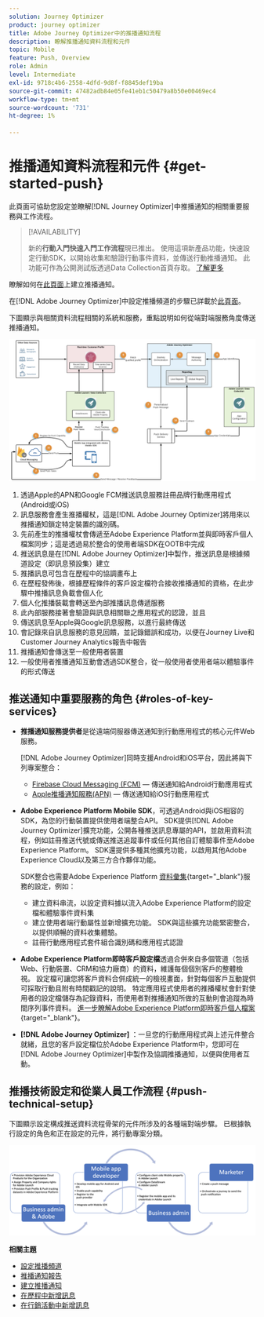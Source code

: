 ```yaml
---
solution: Journey Optimizer
product: journey optimizer
title: Adobe Journey Optimizer中的推播通知流程
description: 瞭解推播通知資料流程和元件
topic: Mobile
feature: Push, Overview
role: Admin
level: Intermediate
exl-id: 9718c4b6-2558-4dfd-9d8f-f8845def19ba
source-git-commit: 47482adb84e05fe41eb1c50479a8b50e00469ec4
workflow-type: tm+mt
source-wordcount: '731'
ht-degree: 1%

---
```


# 推播通知資料流程和元件 {#get-started-push}

此頁面可協助您設定並瞭解[!DNL Journey Optimizer]中推播通知的相關重要服務與工作流程。


>[!AVAILABILITY]
>
>新的&#x200B;**行動入門快速入門工作流程**&#x200B;現已推出。 使用這項新產品功能，快速設定行動SDK，以開始收集和驗證行動事件資料，並傳送行動推播通知。 此功能可作為公開測試版透過Data Collection首頁存取。 [了解更多](mobile-onboarding-wf.md)
>

瞭解如何在[此頁面](create-push.md)上建立推播通知。

在[!DNL Adobe Journey Optimizer]中設定推播頻道的步驟已詳載於[此頁面](push-configuration.md)。

下圖顯示與相關資料流程相關的系統和服務，重點說明如何從端對端服務角度傳送推播通知。

![](assets/push-flow.png)

1. 透過Apple的APN和Google FCM推送訊息服務註冊品牌行動應用程式(Android或iOS)
1. 訊息服務會產生推播權杖，這是[!DNL Adobe Journey Optimizer]將用來以推播通知鎖定特定裝置的識別碼。
1. 先前產生的推播權杖會傳遞至Adobe Experience Platform並與即時客戶個人檔案同步；這是透過易於整合的使用者端SDK在OOTB中完成
1. 推送訊息是在[!DNL Adobe Journey Optimizer]中製作，推送訊息是根據頻道設定（即訊息預設集）建立
1. 推播訊息可包含在歷程中的協調畫布上
1. 在歷程發佈後，根據歷程條件的客戶設定檔符合接收推播通知的資格，在此步驟中推播訊息負載會個人化
1. 個人化推播裝載會轉送至內部推播訊息傳遞服務
1. 此內部服務接著會驗證與訊息相關聯之應用程式的認證，並且
1. 傳送訊息至Apple與Google訊息服務，以進行最終傳送
1. 會記錄來自訊息服務的意見回饋，並記錄錯誤和成功，以便在Journey Live和Customer Journey Analytics報告中報告
1. 推播通知會傳送至一般使用者裝置
1. 一般使用者推播通知互動會透過SDK整合，從一般使用者使用者端以體驗事件的形式傳送

## 推送通知中重要服務的角色 {#roles-of-key-services}

* **推播通知服務提供者**&#x200B;是從遠端伺服器傳送通知到行動應用程式的核心元件Web服務。

  [!DNL Adobe Journey Optimizer]同時支援Android和iOS平台，因此將與下列專案整合：
   * [Firebase Cloud Messaging (FCM)](https://firebase.google.com/docs/cloud-messaging) — 傳送通知給Android行動應用程式
   * [Apple推播通知服務(APN)](https://developer.apple.com/library/archive/documentation/NetworkingInternet/Conceptual/RemoteNotificationsPG/APNSOverview.html) — 傳送通知給iOS行動應用程式

* **Adobe Experience Platform Mobile SDK**，可透過Android與iOS相容的SDK，為您的行動裝置提供使用者端整合API。 SDK提供[!DNL Adobe Journey Optimizer]擴充功能，公開各種推送訊息專屬的API，並啟用資料流程，例如註冊推送代號或傳送推送追蹤事件或任何其他自訂體驗事件至Adobe Experience Platform。 SDK還提供多種其他擴充功能，以啟用其他Adobe Experience Cloud以及第三方合作夥伴功能。

  SDK整合也需要Adobe Experience Platform [資料彙集](https://experienceleague.adobe.com/docs/experience-platform/tags/home.html){target="_blank"}服務的設定，例如：

   * 建立資料串流，以設定資料據以流入Adobe Experience Platform的設定檔和體驗事件資料集
   * 建立使用者端行動屬性並新增擴充功能。 SDK與這些擴充功能緊密整合，以提供順暢的資料收集體驗。
   * 註冊行動應用程式套件組合識別碼和應用程式認證

* **Adobe Experience Platform即時客戶設定檔**&#x200B;透過合併來自多個管道（包括Web、行動裝置、CRM和協力廠商）的資料，維護每個個別客戶的整體檢視。 設定檔可讓您將客戶資料合併成統一的檢視畫面，針對每個客戶互動提供可採取行動且附有時間戳記的說明。 特定應用程式使用者的推播權杖會針對使用者的設定檔儲存為記錄資料，而使用者對推播通知所做的互動則會追蹤為時間序列事件資料。 [進一步瞭解Adobe Experience Platform即時客戶個人檔案](https://experienceleague.adobe.com/docs/experience-platform/profile/home.html?lang=zh-Hant){target="_blank"}。

* **[!DNL Adobe Journey Optimizer]** ：一旦您的行動應用程式與上述元件整合就緒，且您的客戶設定檔位於Adobe Experience Platform中，您即可在[!DNL Adobe Journey Optimizer]中製作及協調推播通知，以便與使用者互動。

## 推播技術設定和從業人員工作流程 {#push-technical-setup}

下圖顯示設定構成推送資料流程骨架的元件所涉及的各種端對端步驟。 已根據執行設定的角色和正在設定的元件，將行動專案分類。

![](assets/user-flow.png)

**相關主題**

* [設定推播頻道](push-configuration.md)
* [推播通知報告](../reports/journey-global-report-cja-push.md)
* [建立推播通知](create-push.md)
* [在歷程中新增訊息](../building-journeys/journeys-message.md)
* [在行銷活動中新增訊息](../campaigns/create-campaign.md)